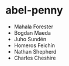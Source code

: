 # abel-penny

* Mahala Forester
* Bogdan Maeda
* Juho Sundén
* Homeros Feichín
* Nathan Shepherd
* Charles Cheshire

